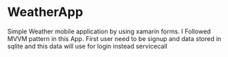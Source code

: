 # WeatherApp
Simple Weather mobile application by using xamarin forms.
I Followed MVVM pattern in this App.
First user need to be signup and data stored in sqlite and this data will use for login instead servicecall
